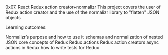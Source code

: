 0x07. React Redux action creator+normalizr
This project covers the user of Redux action creator and the use of the normalizr library to "flatten" JSON objects

Learning outcomes:

Normalizr’s purpose and how to use it
schemas and normalization of nested JSON
core concepts of Redux
Redux actions
Redux action creators
async actions in Redux
how to write tests for Redux

